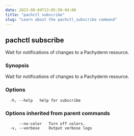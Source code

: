 ```yaml
---
date: 2023-08-04T13:05:50-04:00
title: "pachctl subscribe"
slug: "Learn about the pachctl_subscribe command"
---
```


## pachctl subscribe

Wait for notifications of changes to a Pachyderm resource.

### Synopsis

Wait for notifications of changes to a Pachyderm resource.

### Options

```
  -h, --help   help for subscribe
```

### Options inherited from parent commands

```
      --no-color   Turn off colors.
  -v, --verbose    Output verbose logs
```

